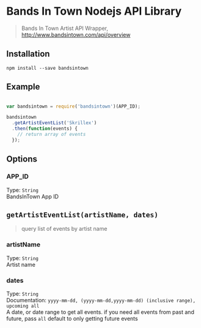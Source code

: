 # Bands In Town Nodejs API Library
> Bands In Town Artist API Wrapper, http://www.bandsintown.com/api/overview

## Installation
```
npm install --save bandsintown
```

## Example
```js

var bandsintown = require('bandsintown')(APP_ID);

bandsintown
  .getArtistEventList('Skrillex')
  .then(function(events) {
    // return array of events
  });
```

## Options
### APP_ID
Type: `String`  
BandsInTown App ID

## `getArtistEventList(artistName, dates)`
> query list of events by artist name

### artistName
Type: `String`  
Artist name

### dates
Type: `String`  
Documentation: `yyyy-mm-dd, (yyyy-mm-dd,yyyy-mm-dd) (inclusive range), upcoming all`  
A date, or date range to get all events. if you need all events from past and future, pass `all`
default to only getting future events